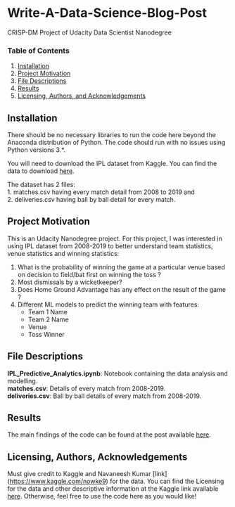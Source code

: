 # Write-A-Data-Science-Blog-Post
CRISP-DM Project of Udacity Data Scientist Nanodegree

### Table of Contents

1. [Installation](#installation)
2. [Project Motivation](#motivation)
3. [File Descriptions](#files)
4. [Results](#results)
5. [Licensing, Authors, and Acknowledgements](#licensing)

## Installation <a name="installation"></a>

There should be no necessary libraries to run the code here beyond the Anaconda distribution of Python.  The code should run with no issues using Python versions 3.*.

You will need to download the IPL dataset from Kaggle. You can find the data to download [here](https://www.kaggle.com/nowke9/ipldata). </br>

The dataset has 2 files: </br>
    1. matches.csv having every match detail from 2008 to 2019 and </br>
    2. deliveries.csv having ball by ball detail for every match.


## Project Motivation<a name="motivation"></a>

This is an Udacity Nanodegree project. For this project, I was interested in using IPL dataset from 2008-2019 to better understand team statistics, venue statistics and winning statistics:

1. What is the probability of winning the game at a particular venue based on decision to field/bat first on winning the toss ?
2. Most dismissals by a wicketkeeper?
3. Does Home Ground Advantage has any effect on the result of the game ?
4. Different ML models to predict the winning team with features:
   - Team 1 Name
   - Team 2 Name
   - Venue
   - Toss Winner

## File Descriptions <a name="files"></a>

**IPL_Predictive_Analytics.ipynb**: Notebook containing the data analysis and modelling. </br>
**matches.csv**: Details of every match from 2008-2019. </br>
**deliveries.csv**: Ball by ball details of every match from 2008-2019. </br>  

## Results<a name="results"></a>

The main findings of the code can be found at the post available [here]().

## Licensing, Authors, Acknowledgements<a name="licensing"></a>

Must give credit to Kaggle and Navaneesh Kumar [link] (https://www.kaggle.com/nowke9) for the data.  You can find the Licensing for the data and other descriptive information at the Kaggle link available [here](https://www.kaggle.com/nowke9/ipldata).  Otherwise, feel free to use the code here as you would like! 
